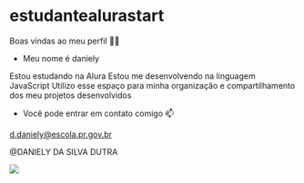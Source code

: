 # estudantealurastart
 Boas vindas ao meu perfil 💙💙

- Meu nome é daniely

 Estou estudando na Alura
 Estou me desenvolvendo na linguagem JavaScript
 Utilizo esse espaço para minha organização e compartilhamento dos meu projetos desenvolvidos

- Você pode entrar em contato comigo 📫

d.daniely@escola.pr.gov.br

@DANIELY DA SILVA DUTRA

![](https://www.google.com/url?sa=i&url=https%3A%2F%2Ftenor.com%2Fsearch%2Fanimados-gifs&psig=AOvVaw05RhsgZcG8NUglMBrYpwNv&ust=1723816465120000&source=images&cd=vfe&opi=89978449&ved=0CBMQjRxqFwoTCMDB7_KS94cDFQAAAAAdAAAAABAE)
